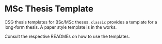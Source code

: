 # MSc Thesis Template

CSG thesis templates for BSc/MSc theses.
`classic` provides a template for a long-form thesis.
A paper style template is in the works.

Consult the respective READMEs on how to use the templates.

